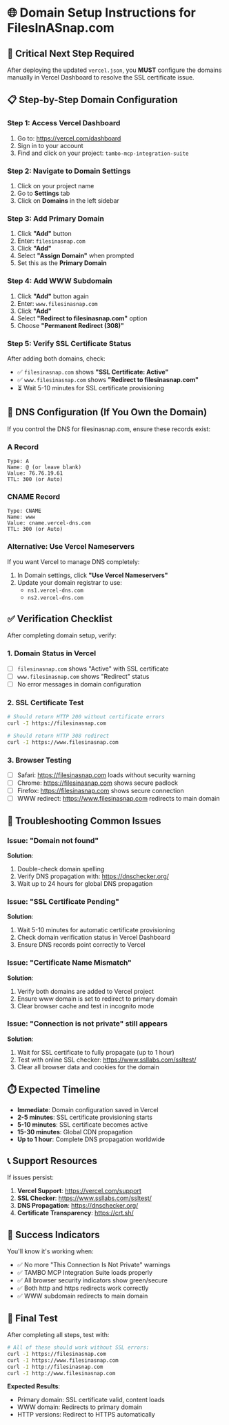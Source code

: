 # 🌐 Domain Setup Instructions for FilesInASnap.com

## 🚨 Critical Next Step Required

After deploying the updated `vercel.json`, you **MUST** configure the domains manually in Vercel Dashboard to resolve the SSL certificate issue.

## 📋 Step-by-Step Domain Configuration

### Step 1: Access Vercel Dashboard
1. Go to: https://vercel.com/dashboard
2. Sign in to your account
3. Find and click on your project: `tambo-mcp-integration-suite`

### Step 2: Navigate to Domain Settings
1. Click on your project name
2. Go to **Settings** tab
3. Click on **Domains** in the left sidebar

### Step 3: Add Primary Domain
1. Click **"Add"** button
2. Enter: `filesinasnap.com`
3. Click **"Add"**
4. Select **"Assign Domain"** when prompted
5. Set this as the **Primary Domain**

### Step 4: Add WWW Subdomain
1. Click **"Add"** button again  
2. Enter: `www.filesinasnap.com`
3. Click **"Add"**
4. Select **"Redirect to filesinasnap.com"** option
5. Choose **"Permanent Redirect (308)"**

### Step 5: Verify SSL Certificate Status
After adding both domains, check:
- ✅ `filesinasnap.com` shows **"SSL Certificate: Active"**
- ✅ `www.filesinasnap.com` shows **"Redirect to filesinasnap.com"**
- ⏳ Wait 5-10 minutes for SSL certificate provisioning

## 🔧 DNS Configuration (If You Own the Domain)

If you control the DNS for filesinasnap.com, ensure these records exist:

### A Record
```
Type: A
Name: @ (or leave blank)
Value: 76.76.19.61
TTL: 300 (or Auto)
```

### CNAME Record
```
Type: CNAME
Name: www
Value: cname.vercel-dns.com
TTL: 300 (or Auto)
```

### Alternative: Use Vercel Nameservers
If you want Vercel to manage DNS completely:
1. In Domain settings, click **"Use Vercel Nameservers"**
2. Update your domain registrar to use:
   - `ns1.vercel-dns.com`
   - `ns2.vercel-dns.com`

## ✅ Verification Checklist

After completing domain setup, verify:

### 1. Domain Status in Vercel
- [ ] `filesinasnap.com` shows "Active" with SSL certificate
- [ ] `www.filesinasnap.com` shows "Redirect" status
- [ ] No error messages in domain configuration

### 2. SSL Certificate Test
```bash
# Should return HTTP 200 without certificate errors
curl -I https://filesinasnap.com

# Should return HTTP 308 redirect
curl -I https://www.filesinasnap.com
```

### 3. Browser Testing
- [ ] Safari: https://filesinasnap.com loads without security warning
- [ ] Chrome: https://filesinasnap.com shows secure padlock
- [ ] Firefox: https://filesinasnap.com shows secure connection
- [ ] WWW redirect: https://www.filesinasnap.com redirects to main domain

## 🚨 Troubleshooting Common Issues

### Issue: "Domain not found"
**Solution**: 
1. Double-check domain spelling
2. Verify DNS propagation with: https://dnschecker.org/
3. Wait up to 24 hours for global DNS propagation

### Issue: "SSL Certificate Pending"
**Solution**:
1. Wait 5-10 minutes for automatic certificate provisioning
2. Check domain verification status in Vercel Dashboard
3. Ensure DNS records point correctly to Vercel

### Issue: "Certificate Name Mismatch"
**Solution**:
1. Verify both domains are added to Vercel project
2. Ensure www domain is set to redirect to primary domain
3. Clear browser cache and test in incognito mode

### Issue: "Connection is not private" still appears
**Solution**:
1. Wait for SSL certificate to fully propagate (up to 1 hour)
2. Test with online SSL checker: https://www.ssllabs.com/ssltest/
3. Clear all browser data and cookies for the domain

## ⏱️ Expected Timeline

- **Immediate**: Domain configuration saved in Vercel
- **2-5 minutes**: SSL certificate provisioning starts
- **5-10 minutes**: SSL certificate becomes active
- **15-30 minutes**: Global CDN propagation
- **Up to 1 hour**: Complete DNS propagation worldwide

## 📞 Support Resources

If issues persist:
1. **Vercel Support**: https://vercel.com/support
2. **SSL Checker**: https://www.ssllabs.com/ssltest/
3. **DNS Propagation**: https://dnschecker.org/
4. **Certificate Transparency**: https://crt.sh/

## 🎯 Success Indicators

You'll know it's working when:
- ✅ No more "This Connection Is Not Private" warnings
- ✅ TAMBO MCP Integration Suite loads properly
- ✅ All browser security indicators show green/secure
- ✅ Both http and https redirects work correctly
- ✅ WWW subdomain redirects to main domain

## 🚀 Final Test

After completing all steps, test with:
```bash
# All of these should work without SSL errors:
curl -I https://filesinasnap.com
curl -I https://www.filesinasnap.com
curl -I http://filesinasnap.com
curl -I http://www.filesinasnap.com
```

**Expected Results**:
- Primary domain: SSL certificate valid, content loads
- WWW domain: Redirects to primary domain
- HTTP versions: Redirect to HTTPS automatically
